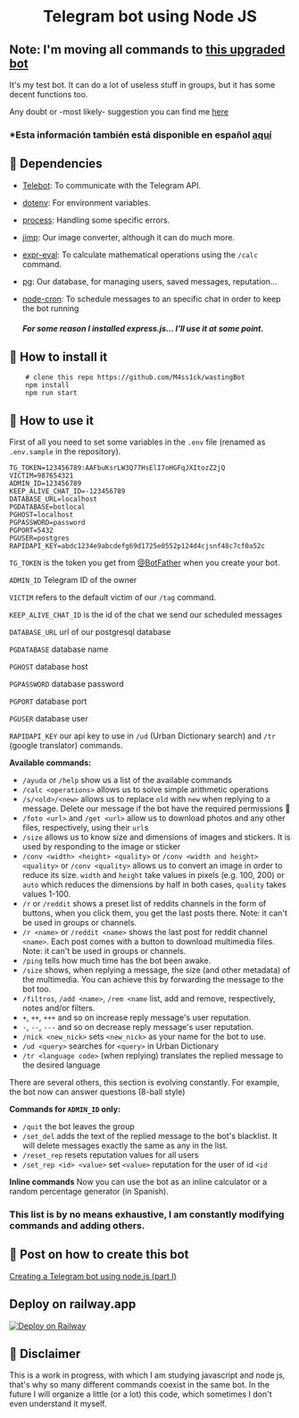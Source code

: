 <h1 align="center">
  Telegram bot using Node JS
</h1>

## Note: I'm moving all commands to [this upgraded bot](https://github.com/M4ss1ck/tg-telegraf-bot)

It's my test bot. It can do a lot of useless stuff in groups, but it has some decent functions too.

Any doubt or -most likely- suggestion you can find me [here](https://t.me/m4ss1ck)

### \*Esta información también está disponible en español <a href="./LEEME.md">aquí</a>

## 👀 Dependencies

- [Telebot](https://github.com/mullwar/telebot): To communicate with the Telegram API.
- [dotenv](https://github.com/motdotla/dotenv): For environment variables.
- [process](https://github.com/shtylman/node-process): Handling some specific errors.
- [jimp](https://github.com/oliver-moran/jimp): Our image converter, although it can do much more.
- [expr-eval](https://github.com/silentmatt/expr-eval): To calculate mathematical operations using the `/calc` command.
- [pg](https://github.com/brianc/node-postgres): Our database, for managing users, saved messages, reputation...
- [node-cron](https://github.com/merencia/node-cron): To schedule messages to an specific chat in order to keep the bot running

  ##### For some reason I installed express.js... I'll use it at some point.

## 👀 How to install it

```shell
    # clone this repo https://github.com/M4ss1ck/wastingBot
    npm install
    npm run start
```

## 👀 How to use it

First of all you need to set some variables in the `.env` file (renamed as `.env.sample` in the repository).

```
TG_TOKEN=123456789:AAFbuKsrLW3Q77HsElI7oHGFqJXItozZ2jQ
VICTIM=987654321
ADMIN_ID=123456789
KEEP_ALIVE_CHAT_ID=-123456789
DATABASE_URL=localhost
PGDATABASE=botlocal
PGHOST=localhost
PGPASSWORD=password
PGPORT=5432
PGUSER=postgres
RAPIDAPI_KEY=abdc1234e9abcdefg69d1725e0552p124d4cjsnf48c7cf0a52c
```

`TG_TOKEN` is the token you get from [@BotFather](https://t.me/BotFather) when you create your bot.

`ADMIN_ID` Telegram ID of the owner

`VICTIM` refers to the default victim of our `/tag` command.

`KEEP_ALIVE_CHAT_ID` is the id of the chat we send our scheduled messages

`DATABASE_URL` url of our postgresql database

`PGDATABASE` database name

`PGHOST` database host

`PGPASSWORD` database password

`PGPORT` database port

`PGUSER` database user

`RAPIDAPI_KEY` our api key to use in `/ud` (Urban Dictionary search) and `/tr` (google translator) commands.

**Available commands:**

- `/ayuda` or `/help` show us a list of the available commands
- `/calc <operations>` allows us to solve simple arithmetic operations
- `/s/<old>/<new>` allows us to replace `old` with `new` when replying to a message. Delete our message if the bot have the required permissions 🌚
- `/foto <url>` and `/get <url>` allow us to download photos and any other files, respectively, using their `url`s
- `/size` allows us to know size and dimensions of images and stickers. It is used by responding to the image or sticker
- `/conv <width> <height> <quality>` or `/conv <width and height> <quality>` or `/conv <quality>` allows us to convert an image in order to reduce its size. `width` and `height` take values in pixels (e.g. 100, 200) or `auto` which reduces the dimensions by half in both cases, `quality` takes values 1-100.
- `/r` or `/reddit` shows a preset list of reddits channels in the form of buttons, when you click them, you get the last posts there. Note: it can't be used in groups or channels.
- `/r <name>` or `/reddit <name>` shows the last post for reddit channel `<name>`. Each post comes with a button to download multimedia files. Note: it can't be used in groups or channels.
- `/ping` tells how much time has the bot been awake.
- `/size` shows, when replying a message, the size (and other metadata) of the multimedia. You can achieve this by forwarding the message to the bot too.
- `/filtros`, `/add <name>`, `/rem <name` list, add and remove, respectively, notes and/or filters.
- `+`, `++`, `+++` and so on increase reply message's user reputation.
- `-`, `--`, `---` and so on decrease reply message's user reputation.
- `/nick <new_nick>` sets `<new_nick>` as your name for the bot to use.
- `/ud <query>` searches for `<query>` in Urban Dictionary
- `/tr <language code>` (when replying) translates the replied message to the desired language

There are several others, this section is evolving constantly. For example, the bot now can answer questions (8-ball style)

**Commands for `ADMIN_ID` only:**

- `/quit` the bot leaves the group
- `/set_del` adds the text of the replied message to the bot's blacklist. It will delete messages exactly the same as any in the list.
- `/reset_rep` resets reputation values for all users
- `/set_rep <id> <value>` set `<value>` reputation for the user of id `<id`

**Inline commands**
Now you can use the bot as an inline calculator or a random percentage generator (in Spanish).

### This list is by no means exhaustive, I am constantly modifying commands and adding others.

## 🚀 Post on how to create this bot

[Creating a Telegram bot using node.js (part I)](https://massick.netlify.app/blog/telegram-bot-part-i/)

## Deploy on railway.app

[![Deploy on Railway](https://railway.app/button.svg)](https://railway.app/new/template?template=https%3A%2F%2Fgithub.com%2FM4ss1ck%2FwastingBot&plugins=postgresql&envs=ADMIN_ID%2CKEEP_ALIVE_CHAT_ID%2CRAPIDAPI_KEY%2CTG_TOKEN%2CVICTIM&ADMIN_IDDesc=Telegram+id+of+bot+owner&KEEP_ALIVE_CHAT_IDDesc=Chat+id+for+sending+scheduled+messages&RAPIDAPI_KEYDesc=key+for+some+apis&TG_TOKENDesc=bot+token&VICTIMDesc=telegram+id+of+someone+you+hate&referralCode=hCqxlN)

## 👀 Disclaimer

This is a work in progress, with which I am studying javascript and node js, that's why so many different commands coexist in the same bot. In the future I will organize a little (or a lot) this code, which sometimes I don't even understand it myself.
